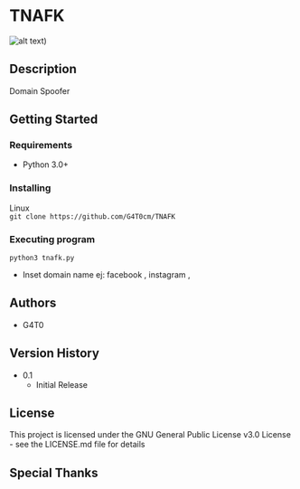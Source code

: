 # TNAFK

![alt text](https://cdn.discordapp.com/attachments/563821752531288074/1098597106215813181/image.png))

## Description

Domain Spoofer

## Getting Started

### Requirements

* Python 3.0+

### Installing

 Linux  
```git clone https://github.com/G4T0cm/TNAFK```
  

### Executing program

```
python3 tnafk.py
```
* Inset domain name ej: facebook , instagram ,

## Authors
* G4T0

## Version History
* 0.1
    * Initial Release

## License

This project is licensed under the GNU General Public License v3.0 License - see the LICENSE.md file for details

## Special Thanks


